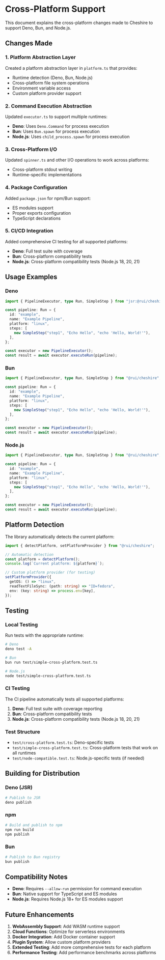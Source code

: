 # Cross-Platform Support

This document explains the cross-platform changes made to Cheshire to support Deno, Bun, and Node.js.

## Changes Made

### 1. Platform Abstraction Layer

Created a platform abstraction layer in `platform.ts` that provides:
- Runtime detection (Deno, Bun, Node.js)
- Cross-platform file system operations
- Environment variable access
- Custom platform provider support

### 2. Command Execution Abstraction

Updated `executor.ts` to support multiple runtimes:
- **Deno**: Uses `Deno.Command` for process execution
- **Bun**: Uses `Bun.spawn` for process execution
- **Node.js**: Uses `child_process.spawn` for process execution

### 3. Cross-Platform I/O

Updated `spinner.ts` and other I/O operations to work across platforms:
- Cross-platform stdout writing
- Runtime-specific implementations

### 4. Package Configuration

Added `package.json` for npm/Bun support:
- ES modules support
- Proper exports configuration
- TypeScript declarations

### 5. CI/CD Integration

Added comprehensive CI testing for all supported platforms:
- **Deno**: Full test suite with coverage
- **Bun**: Cross-platform compatibility tests
- **Node.js**: Cross-platform compatibility tests (Node.js 18, 20, 21)

## Usage Examples

### Deno

```typescript
import { PipelineExecutor, type Run, SimpleStep } from "jsr:@rui/cheshire@^0.2.0";

const pipeline: Run = {
  id: "example",
  name: "Example Pipeline",
  platform: "linux",
  steps: [
    new SimpleStep("step1", "Echo Hello", "echo 'Hello, World!'"),
  ],
};

const executor = new PipelineExecutor();
const result = await executor.executeRun(pipeline);
```

### Bun

```typescript
import { PipelineExecutor, type Run, SimpleStep } from "@rui/cheshire";

const pipeline: Run = {
  id: "example",
  name: "Example Pipeline",
  platform: "linux",
  steps: [
    new SimpleStep("step1", "Echo Hello", "echo 'Hello, World!'"),
  ],
};

const executor = new PipelineExecutor();
const result = await executor.executeRun(pipeline);
```

### Node.js

```typescript
import { PipelineExecutor, type Run, SimpleStep } from "@rui/cheshire";

const pipeline: Run = {
  id: "example",
  name: "Example Pipeline",
  platform: "linux",
  steps: [
    new SimpleStep("step1", "Echo Hello", "echo 'Hello, World!'"),
  ],
};

const executor = new PipelineExecutor();
const result = await executor.executeRun(pipeline);
```

## Platform Detection

The library automatically detects the current platform:

```typescript
import { detectPlatform, setPlatformProvider } from "@rui/cheshire";

// Automatic detection
const platform = detectPlatform();
console.log(`Current platform: ${platform}`);

// Custom platform provider (for testing)
setPlatformProvider({
  getOS: () => "linux",
  readTextFileSync: (path: string) => "ID=fedora",
  env: (key: string) => process.env[key],
});
```

## Testing

### Local Testing

Run tests with the appropriate runtime:

```bash
# Deno
deno test -A

# Bun
bun run test/simple-cross-platform.test.ts

# Node.js
node test/simple-cross-platform.test.ts
```

### CI Testing

The CI pipeline automatically tests all supported platforms:

1. **Deno**: Full test suite with coverage reporting
2. **Bun**: Cross-platform compatibility tests
3. **Node.js**: Cross-platform compatibility tests (Node.js 18, 20, 21)

### Test Structure

- `test/cross-platform.test.ts`: Deno-specific tests
- `test/simple-cross-platform.test.ts`: Cross-platform tests that work on all runtimes
- `test/node-compatible.test.ts`: Node.js-specific tests (if needed)

## Building for Distribution

### Deno (JSR)

```bash
# Publish to JSR
deno publish
```

### npm

```bash
# Build and publish to npm
npm run build
npm publish
```

### Bun

```bash
# Publish to Bun registry
bun publish
```

## Compatibility Notes

- **Deno**: Requires `--allow-run` permission for command execution
- **Bun**: Native support for TypeScript and ES modules
- **Node.js**: Requires Node.js 18+ for ES modules support

## Future Enhancements

1. **WebAssembly Support**: Add WASM runtime support
2. **Cloud Functions**: Optimize for serverless environments
3. **Docker Integration**: Add Docker container support
4. **Plugin System**: Allow custom platform providers
5. **Extended Testing**: Add more comprehensive tests for each platform
6. **Performance Testing**: Add performance benchmarks across platforms
